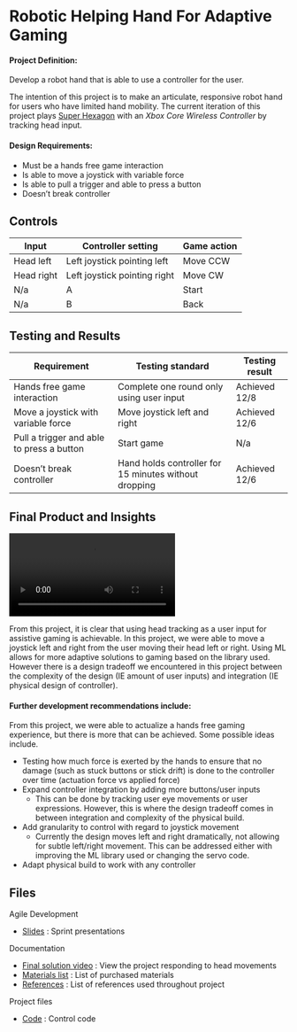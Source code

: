 # Robotic Helping Hand For Adaptive Gaming

#### Project Definition:
Develop a robot hand that is able to use a controller for the user. 

The intention of this project is to make an articulate, responsive robot hand for users who have limited hand mobility. 
The current iteration of this project plays [Super Hexagon](https://superhexagon.com/) with an *Xbox Core Wireless Controller* by tracking head input. 

#### Design Requirements:
- Must be a hands free game interaction 
- Is able to move a joystick with variable force
- Is able to pull a trigger and able to press a button
- Doesn’t break controller

## Controls
| Input | Controller setting | Game action |
| --- | --- | --- |
| Head left | Left joystick pointing left | Move CCW |
| Head right | Left joystick pointing right | Move CW |
| N/a | A | Start |
| N/a | B | Back |

## Testing and Results

| Requirement  | Testing standard | Testing result |
| --- | --- | --- |
| Hands free game interaction  | Complete one round only using user input | Achieved 12/8 |
| Move a joystick with variable force  | Move joystick left and right | Achieved 12/6 |
| Pull a trigger and able to press a button  | Start game  | N/a |
| Doesn’t break controller | Hand holds controller for 15 minutes without dropping  | Achieved 12/6 |

## Final Product and Insights
![This is a video of the solution](IMG-9222.mov)

From this project, it is clear that using head tracking as a user input for assistive gaming is achievable. In this project, we were able to move a joystick left and right from the user moving their head left or right. Using ML allows for more adaptive solutions to gaming based on the library used. However there is a design tradeoff we encountered in this project between the complexity of the design (IE amount of user inputs) and integration (IE physical design of controller). 

#### Further development recommendations include: 
From this project, we were able to actualize a hands free gaming experience, but there is more that can be achieved. Some possible ideas include. 
- Testing how much force is exerted by the hands to ensure that no damage (such as stuck buttons or stick drift) is done to the controller over time (actuation force vs applied force)
- Expand controller integration by adding more buttons/user inputs
  - This can be done by tracking user eye movements or user expressions. However, this is where the design tradeoff comes in between integration and complexity of the physical build.
- Add granularity to control with regard to joystick movement
  - Currently the design moves left and right dramatically, not allowing for subtle left/right movement. This can be addressed either with improving the ML library used or changing the servo code. 
- Adapt physical build to work with any controller 

## Files
Agile Development
- [Slides](slides/) :  Sprint presentations

Documentation
- [Final solution video](/) : View the project responding to head movements
- [Materials list](docs/) : List of purchased materials
- [References](docs/) : List of references used throughout project

Project files
- [Code](code/) : Control code
